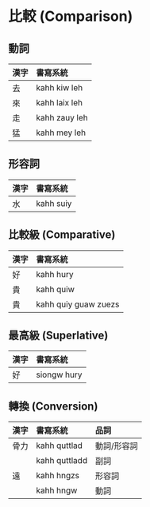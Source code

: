 # 比較 (Comparison)

## 動詞

| 漢字 | 書寫系統 |
| :--- | :--- |
| 去 | kahh kiw leh |
| 來 | kahh laix leh |
| 走 | kahh zauy leh |
| 猛 | kahh mey leh |

## 形容詞

| 漢字 | 書寫系統 |
| :--- | :--- |
| 水 | kahh suiy |

## 比較級 (Comparative)

| 漢字 | 書寫系統 |
| :--- | :--- |
| 好 | kahh hury |
| 貴 | kahh quiw |
| 貴 | kahh quiy guaw zuezs |

## 最高級 (Superlative)

| 漢字 | 書寫系統 |
| :--- | :--- |
| 好 | siongw hury |

## 轉換 (Conversion)

| 漢字 | 書寫系統 | 品詞 |
| :--- | :--- | :--- |
| 骨力 | kahh quttlad | 動詞/形容詞 |
| | kahh quttladd | 副詞 |
| 遠 | kahh hngzs | 形容詞 |
| | kahh hngw | 動詞 |
